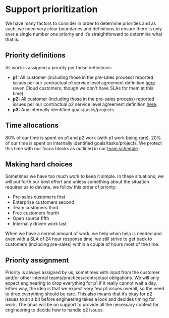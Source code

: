 # Support prioritization

We have many factors to consider in order to determine priorities and as such, we need very clear boundaries and definitions to ensure there is only ever a single number one priority and it’s straightforward to determine what that is.

## Priority definitions

All work is assigned a priority per these definitions:

- **p1:** All customer (including those in the pre-sales process) reported issues per our contractual p1 service level agreement definition [here](../support/index.md#our-service-level-agreements-slas) (even Cloud customers, though we don't have SLAs for them at this time).
- **p2:** All customer (including those in the pre-sales process) reported issues per our contractual p2 service level agreement definition [here](../support/index.md#our-service-level-agreements-slas).
- **p3:** Any internally identified goals/tasks/projects.

## Time allocations

80% of our time is spent on p1 and p2 work (with p1 work being rare). 20% of our time is spent on internally identified goals/tasks/projects. We protect this time with our focus blocks as outlined in our [team schedule](support-schedule.md).

## Making hard choices

Sometimes we have too much work to keep it simple. In these situations, we will put forth our best effort and unless something about the situation requires us to deviate, we follow this order of priority:

- Pre-sales customers first
- Enterprise customers second
- Team customers third
- Free customers fourth
- Open source fifth
- Internally driven work last

When we have a normal amount of work, we help when help is needed and even with a SLA of 24 hour response time, we still strive to get back to customers (including pre-sales) within a couple of hours most of the time.

## Priority assignment

Priority is always assigned by us, sometimes with input from the customer and/or other internal teams/practices/contractual obligations. We will only expect engineering to drop everything for p1 if it really cannot wait a day. Either way, the idea is that we expect very few p1 issues overall, so the need to drop everything should be rare. This also means that it’s okay for p2 issues to sit a bit before engineering takes a look and decides timing for work. The onus will be on support to provide all the necessary context for engineering to decide how to handle p2 issues.
